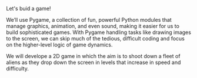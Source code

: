 Let's buid a game!

We’ll use Pygame, a
collection of fun, powerful Python modules
that manage graphics, animation, and even
sound, making it easier for us to build sophisticated games. With Pygame handling tasks like drawing images to the screen, we can skip much of the tedious, difficult coding and focus on the higher-level
logic of game dynamics.

We will develope a 2D game in which the aim is to shoot down a fleet of aliens as they drop down the screen in levels that increase in speed and difficulty.
